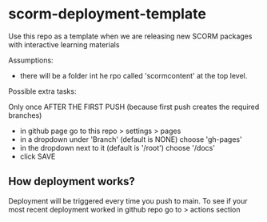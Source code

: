 # scorm-deployment-template

Use this repo as a template when we are releasing new SCORM packages with interactive learning materials

Assumptions:
 - there will be a folder int he rpo called 'scormcontent' at the top level. 

Possible extra tasks: 

Only once AFTER THE FIRST PUSH (because first push creates the required branches)
- in github page go to this repo > settings > pages 
- in a dropdown under 'Branch' (default is NONE) choose 'gh-pages' 
- in the dropdown next to it (default is '/root') choose '/docs'
- click SAVE

## How deployment works?

Deployment will be triggered every time you push to main. To see if your most recent deployment worked in github repo go to  > actions section